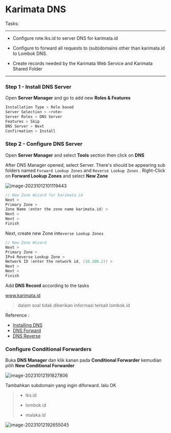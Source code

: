 # Karimata DNS

Tasks:

---

- Configure rote.lks.id to server DNS for karimata.id

- Configure to forward all requests to (sub)domains other than karimata.id to Lombok DNS.

- Create records needed by the Karimata Web Service and Karimata Shared Folder

---

### Step 1 - Install DNS Server

Open **Server Manager** and go to add new **Roles & Features**

```kotlin
Installation Type > Role based
Server Selection > <rote>
Server Roles > DNS Server
Features > Skip
DNS Server > Next
Confirmation > Install
```

### Step 2 - Configure DNS Server

Open **Server Manager** and select **Tools** section then click on **DNS**

After DNS Manager opened, select Server. There's should be appearing sub folders named `Forward Lookup Zones` and `Reverse Lookup Zones` . Right-Click on **Forward Lookup Zones** and select **New Zone**

![image-20231012101119443](https://github.com/diotriandika/learn-networking/assets/109568349/c63c3d36-1246-4396-92a6-d0b60a44f9f5)


```kotlin
// New Zone Wizard for karimata.id
Next >
Primary Zone >
Zone Name (enter the zone name karimata.id) >
Next >
Next >
Finish 
```

Next,  create new Zone in`Reverse Lookup Zones` 

```kotlin
// New Zone Wizard 
Next >
Primary Zone >
IPv4 Reverse Lookup Zone >
Network ID (enter the network id, (10.200.2)) >
Next >
Next >
Finish
```

Add **DNS Record** according to the tasks

www.karimata.id

> dalam soal tidak diberikan informasi terkait lombok.id


Reference :

- [Installing DNS](https://computingforgeeks.com/install-and-configure-dns-server-in-windows-server/)
- [DNS Forward](https://computingforgeeks.com/how-to-add-dns-forward-lookup-zone-in-windows-server/?expand_article=1)
- [DNS Reverse](https://computingforgeeks.com/how-to-add-dns-reverse-lookup-zone-in-windows-server/?expand_article=1)

### Configure Conditional Forwarders

Buka **DNS Manager** dan klik kanan pada **Conditional Forwarder** kemudian pilih **New Conditional Forwarder**

![image-20231012191827806](C:\Users\tpmst\AppData\Roaming\Typora\typora-user-images\image-20231012191827806.png)

Tambahkan subdomain yang ingin diforward. lalu OK

> - lks.id
>
> - lombok.id
> - malaka.id

![image-20231012192655045](C:\Users\tpmst\AppData\Roaming\Typora\typora-user-images\image-20231012192655045.png)

